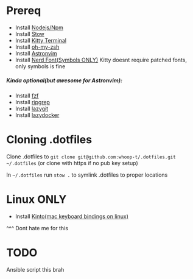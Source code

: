 # Prereq
- Install [Nodejs/Npm](https://nodejs.org/en/download)
- Install [Stow](https://formulae.brew.sh/formula/stow)
- Install [Kitty Terminal](https://sw.kovidgoyal.net/kitty/binary/)
- Install [oh-my-zsh](https://ohmyz.sh/#install)
- Install [Astronvim](https://github.com/AstroNvim/AstroNvim#%EF%B8%8F-installation)
- Install [Nerd Font(Symbols ONLY)](https://www.nerdfonts.com/font-downloads)
Kitty doesnt require patched fonts, only symbols is fine

##### Kinda optional(but awesome for Astronvim):

- Install [fzf](https://github.com/junegunn/fzf)
- Install [ripgrep](https://github.com/BurntSushi/ripgrep)
- Install [lazygit](https://github.com/jesseduffield/lazygit)
- Install [lazydocker](https://github.com/jesseduffield/lazydocker)


# Cloning .dotfiles
Clone .dotfiles to `git clone git@github.com:whoop-t/.dotfiles.git ~/.dotfiles` (or clone with https if no pub key setup)

In `~/.dotfiles` run `stow .` to symlink .dotfiles to proper locations

# Linux ONLY
- Install [Kinto(mac keyboard bindings on linux)](https://github.com/rbreaves/kinto)

^^^ Dont hate me for this

# TODO
Ansible script this brah

